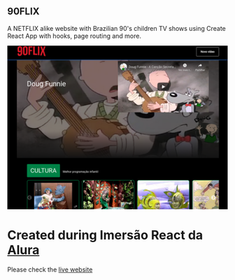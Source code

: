 ## 90FLIX

A NETFLIX alike website with Brazilian 90's children TV shows using Create React App with hooks, page routing and more.

![Desktop Preview](desktop_preview.png)

# Created during Imersão React da [Alura](https://www.alura.com.br/)

Please check the [live website](https://90flix.vercel.app/)
